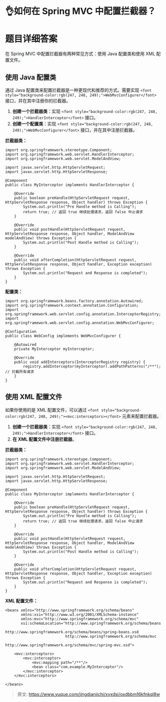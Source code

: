 # 👌如何在 Spring MVC 中配置拦截器？

# <font style="background-color:rgb(247, 248, 249);">题目详细答案</font>
<font style="background-color:rgb(247, 248, 249);">在 Spring MVC 中配置拦截器有两种常见方式：使用 Java 配置类和使用 XML 配置文件。</font>

## <font style="background-color:rgb(247, 248, 249);">使用 Java 配置类</font>
<font style="background-color:rgb(247, 248, 249);">通过 Java 配置类来配置拦截器是一种更现代和推荐的方式。需要实现 </font>`<font style="background-color:rgb(247, 248, 249);">WebMvcConfigurer</font>`<font style="background-color:rgb(247, 248, 249);"> 接口，并在其中注册你的拦截器。</font>

1. **<font style="background-color:rgb(247, 248, 249);">创建一个拦截器类</font>**<font style="background-color:rgb(247, 248, 249);">：实现</font><font style="background-color:rgb(247, 248, 249);"> </font>`<font style="background-color:rgb(247, 248, 249);">HandlerInterceptor</font>`<font style="background-color:rgb(247, 248, 249);"> </font><font style="background-color:rgb(247, 248, 249);">接口。</font>
2. **<font style="background-color:rgb(247, 248, 249);">创建一个配置类</font>**<font style="background-color:rgb(247, 248, 249);">：实现 </font>`<font style="background-color:rgb(247, 248, 249);">WebMvcConfigurer</font>`<font style="background-color:rgb(247, 248, 249);"> 接口，并在其中注册拦截器。</font>

**<font style="background-color:rgb(247, 248, 249);">拦截器类：</font>**

```plain
import org.springframework.stereotype.Component;
import org.springframework.web.servlet.HandlerInterceptor;
import org.springframework.web.servlet.ModelAndView;

import javax.servlet.http.HttpServletRequest;
import javax.servlet.http.HttpServletResponse;

@Component
public class MyInterceptor implements HandlerInterceptor {

    @Override
    public boolean preHandle(HttpServletRequest request, HttpServletResponse response, Object handler) throws Exception {
        System.out.println("Pre Handle method is Calling");
        return true; // 返回 true 继续处理请求，返回 false 中止请求
    }

    @Override
    public void postHandle(HttpServletRequest request, HttpServletResponse response, Object handler, ModelAndView modelAndView) throws Exception {
        System.out.println("Post Handle method is Calling");
    }

    @Override
    public void afterCompletion(HttpServletRequest request, HttpServletResponse response, Object handler, Exception exception) throws Exception {
        System.out.println("Request and Response is completed");
    }
}
```

**<font style="background-color:rgb(247, 248, 249);">配置类：</font>**

```plain
import org.springframework.beans.factory.annotation.Autowired;
import org.springframework.context.annotation.Configuration;
import org.springframework.web.servlet.config.annotation.InterceptorRegistry;
import org.springframework.web.servlet.config.annotation.WebMvcConfigurer;

@Configuration
public class WebConfig implements WebMvcConfigurer {

    @Autowired
    private MyInterceptor myInterceptor;

    @Override
    public void addInterceptors(InterceptorRegistry registry) {
        registry.addInterceptor(myInterceptor).addPathPatterns("/**"); // 拦截所有请求
    }
}
```

## <font style="background-color:rgb(247, 248, 249);">使用 XML 配置文件</font>
<font style="background-color:rgb(247, 248, 249);">如果你使用的是 XML 配置文件，可以通过 </font>`<font style="background-color:rgb(247, 248, 249);"><mvc:interceptors></font>`<font style="background-color:rgb(247, 248, 249);"> 元素来配置拦截器。</font>

1. **<font style="background-color:rgb(247, 248, 249);">创建一个拦截器类</font>**<font style="background-color:rgb(247, 248, 249);">：实现</font><font style="background-color:rgb(247, 248, 249);"> </font>`<font style="background-color:rgb(247, 248, 249);">HandlerInterceptor</font>`<font style="background-color:rgb(247, 248, 249);"> </font><font style="background-color:rgb(247, 248, 249);">接口。</font>
2. **<font style="background-color:rgb(247, 248, 249);">在 XML 配置文件中注册拦截器</font>**<font style="background-color:rgb(247, 248, 249);">。</font>

**<font style="background-color:rgb(247, 248, 249);">拦截器类：</font>**

```plain
import org.springframework.stereotype.Component;
import org.springframework.web.servlet.HandlerInterceptor;
import org.springframework.web.servlet.ModelAndView;

import javax.servlet.http.HttpServletRequest;
import javax.servlet.http.HttpServletResponse;

@Component
public class MyInterceptor implements HandlerInterceptor {

    @Override
    public boolean preHandle(HttpServletRequest request, HttpServletResponse response, Object handler) throws Exception {
        System.out.println("Pre Handle method is Calling");
        return true; // 返回 true 继续处理请求，返回 false 中止请求
    }

    @Override
    public void postHandle(HttpServletRequest request, HttpServletResponse response, Object handler, ModelAndView modelAndView) throws Exception {
        System.out.println("Post Handle method is Calling");
    }

    @Override
    public void afterCompletion(HttpServletRequest request, HttpServletResponse response, Object handler, Exception exception) throws Exception {
        System.out.println("Request and Response is completed");
    }
}
```

**<font style="background-color:rgb(247, 248, 249);">XML 配置文件：</font>**

```plain
<beans xmlns="http://www.springframework.org/schema/beans"
       xmlns:xsi="http://www.w3.org/2001/XMLSchema-instance"
       xmlns:mvc="http://www.springframework.org/schema/mvc"
       xsi:schemaLocation="http://www.springframework.org/schema/beans
                           http://www.springframework.org/schema/beans/spring-beans.xsd
                           http://www.springframework.org/schema/mvc
                           http://www.springframework.org/schema/mvc/spring-mvc.xsd">

    <mvc:interceptors>
        <mvc:interceptor>
            <mvc:mapping path="/**"/>
            <bean class="com.example.MyInterceptor"/>
        </mvc:interceptor>
    </mvc:interceptors>

</beans>
```





> 原文: <https://www.yuque.com/jingdianjichi/xyxdsi/oxdbbm16kfnkql8w>